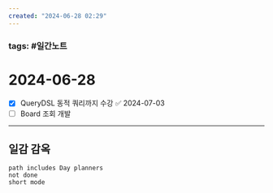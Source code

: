 ```yaml
---
created: "2024-06-28 02:29"
---
```


### tags: #일간노트
  
# 2024-06-28 
- [x] QueryDSL 동적 쿼리까지 수강 ✅ 2024-07-03
- [ ] Board 조회 개발
---  
## 일감 감옥  
```tasks  
path includes Day planners
not done  
short mode  
```